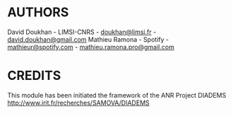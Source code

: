 AUTHORS
=======

David Doukhan - LIMSI-CNRS - doukhan@limsi.fr - david.doukhan@gmail.com
Mathieu Ramona - Spotify - mathieur@spotify.com - mathieu.ramona.pro@gmail.com

CREDITS
=======

This module has been initiated the framework of the ANR Project DIADEMS
http://www.irit.fr/recherches/SAMOVA/DIADEMS
